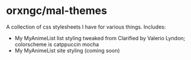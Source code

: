 # orxngc/mal-themes
A collection of css stylesheets I have for various things.
Includes:
- My MyAnimeList list styling tweaked from Clarified by Valerio Lyndon; colorscheme is catppuccin mocha
- My MyAnimeList site styling (coming soon)